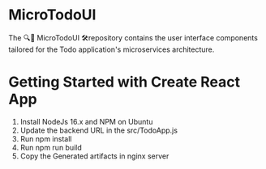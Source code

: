 # MicroTodoUI
The 🔍🔧 MicroTodoUI 🛠️repository contains the user interface components tailored for the Todo application's microservices architecture.

# Getting Started with Create React App

1. Install NodeJs 16.x and NPM on Ubuntu
2. Update the backend URL in the src/TodoApp.js
3. Run npm install
4. Run npm run build
5. Copy the Generated artifacts in nginx server
